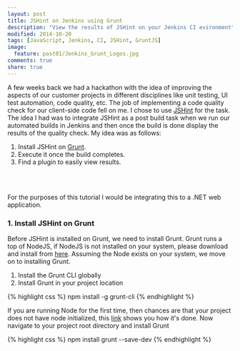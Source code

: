 ```yaml
---
layout: post
title: JSHint on Jenkins using Grunt
description: "View the results of JSHint on your Jenkins CI evironment"
modified: 2014-10-20
tags: [JavaScript, Jenkins, CI, JSHint, GruntJS]
image:
  feature: post01/Jenkins_Grunt_Logos.jpg
comments: true
share: true  
---
```


A few weeks back we had a hackathon with the idea of improving the aspects of our customer projects in different disciplines like unit testing, UI test automation, code quality, etc. The job of implementing a code quality check for our client-side code fell on me. I chose to use [JSHint](http://www.jshint.com/) for the task.
The idea I had was to integrate JSHint as a post build task when we run our automated builds in Jenkins and then once the build is done display the results of the quality check.
My idea was as follows: 
<br/>

1.  Install JSHint on [Grunt](http://www.gruntjs.com).
2.  Execute it once the build completes.
3.  Find a plugin to easily view results.
<br/>
<br/>

For the purposes of this tutorial I would be integrating this to a .NET web application.

### 1.   Install JSHint on Grunt

Before JSHint is installed on Grunt, we need to install Grunt. Grunt runs a top of NodeJS, if NodeJS is not installed on your system, please download and install from [here](nodejs.org/download/).
Assuming the Node exists on your system, we move on to installing Grunt. 

 1. Install the Grunt CLI globally
 2. Install Grunt in your project location

{% highlight css %}
npm install -g grunt-cli
{% endhighlight %}

If you are running Node for the first time, then chances are that your project does not have node initialized, this [link](https://docs.npmjs.com/cli/init) shows you how it's done. Now navigate to your project root directory and install Grunt

{% highlight css %}
npm install grunt --save-dev
{% endhighlight %}